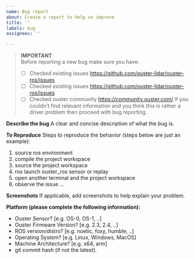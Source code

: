```yaml
---
name: Bug report
about: Create a report to help us improve
title: ''
labels: bug
assignees: ''

---
```


> **IMPORTANT**  
> Before reporting a new bug make sure you have:
> - [ ] Checked existing issues https://github.com/ouster-lidar/ouster-ros/issues
> - [ ] Checked existing issues https://github.com/ouster-lidar/ouster-ros/issues
> - [ ] Checked ouster community https://community.ouster.com/
> If you couldn't find relevant information and you think this is rather a driver 
> problem then proceed with bug reporting.

**Describe the bug**
A clear and concise description of what the bug is.

**To Reproduce**
Steps to reproduce the behavior (steps below are just an example):
1. source ros environment
2. compile the project workspace
3. source the project workspace
4. ros launch ouster_ros sensor or replay
5. open another terminal and the project workspace
6. observe the issue ...

**Screenshots**
If applicable, add screenshots to help explain your problem.

**Platform (please complete the following information):**
- Ouster Sensor? \[e.g. OS-0, OS-1, ..\]
- Ouster Firmware Version? \[e.g. 2.3, 2.4, ..\]
- ROS version/distro? \[e.g. noetic, foxy, humble, ..\]
- Operating System? \[e.g. Linux, Windows, MacOS\]
- Machine Architecture? \[e.g. x64, arm\]
- git commit hash (if not the latest).
